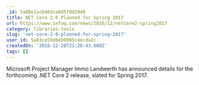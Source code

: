 ```yaml
---
_id: 5a88e1acbd6dca0d5f0d20d8
title: NET Core 2.0 Planned for Spring 2017
url: https://www.infoq.com/news/2016/12/netcore2-spring2017
category: libraries-tools
slug: 'net-core-2-0-planned-for-spring-2017'
user_id: 5a83ce59d6eb0005c4ecda2c
createdOn: '2016-12-28T21:28:43.000Z'
tags: []
---
```


Microsoft Project Manager Immo Landwerth has announced details for the forthcoming .NET Core 2 release, slated for Spring 2017. 
